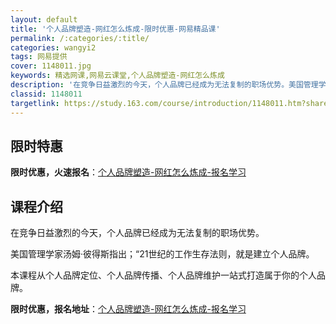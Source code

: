 ```yaml
---
layout: default
title: '个人品牌塑造-网红怎么炼成-限时优惠-网易精品课'
permalink: /:categories/:title/
categories: wangyi2
tags: 网易提供
cover: 1148011.jpg
keywords: 精选网课,网易云课堂,个人品牌塑造-网红怎么炼成
description: '在竞争日益激烈的今天，个人品牌已经成为无法复制的职场优势。美国管理学家汤姆·彼得斯指出；“21世纪的工作生存法则，就是建'
classid: 1148011
targetlink: https://study.163.com/course/introduction/1148011.htm?share=1&shareId=1025206652&utm_campaign=share&utm_medium=iphoneShare&utm_source=&utm_u=1025206652
---
```


## 限时特惠

**限时优惠，火速报名**：[个人品牌塑造-网红怎么炼成-报名学习](https://study.163.com/course/introduction/1148011.htm?share=1&shareId=1025206652&utm_campaign=share&utm_medium=iphoneShare&utm_source=&utm_u=1025206652)

## 课程介绍

在竞争日益激烈的今天，个人品牌已经成为无法复制的职场优势。



美国管理学家汤姆·彼得斯指出；“21世纪的工作生存法则，就是建立个人品牌。



本课程从个人品牌定位、个人品牌传播、个人品牌维护一站式打造属于你的个人品牌。

**限时优惠，报名地址**：[个人品牌塑造-网红怎么炼成-报名学习](https://study.163.com/course/introduction/1148011.htm?share=1&shareId=1025206652&utm_campaign=share&utm_medium=iphoneShare&utm_source=&utm_u=1025206652)

